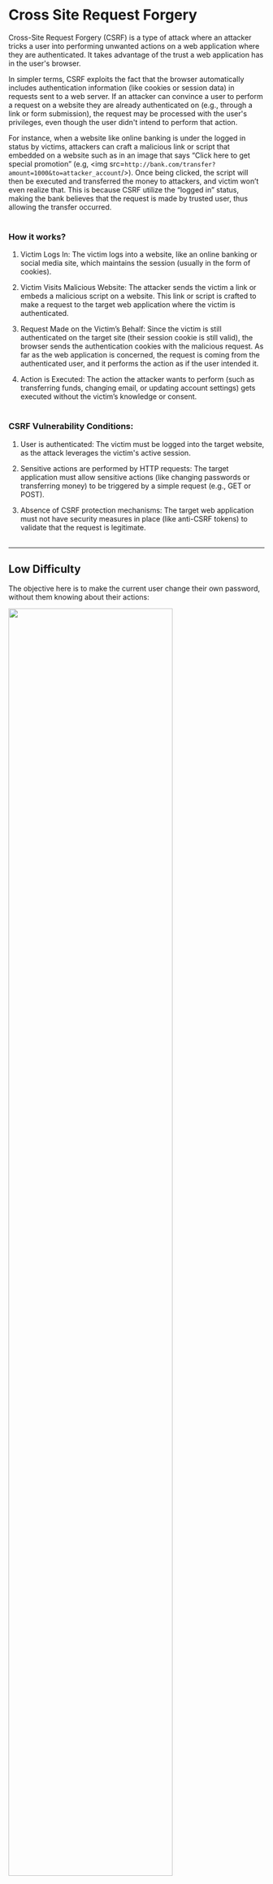 # Cross Site Request Forgery

Cross-Site Request Forgery (CSRF) is a type of attack where an attacker tricks a user into performing unwanted actions on a web application where they are authenticated. It takes advantage of the trust a web application has in the user's browser. 

In simpler terms, CSRF exploits the fact that the browser automatically includes authentication information (like cookies or session data) in requests sent to a web server. If an attacker can convince a user to perform a request on a website they are already authenticated on (e.g., through a link or form submission), the request may be processed with the user's privileges, even though the user didn't intend to perform that action.

For instance, when a website like online banking is under the logged in status by victims, attackers can craft a malicious link or script that embedded on a website such as in an image that says “Click here to get special promotion” (e.g, <img src=`http://bank.com/transfer?amount=1000&to=attacker_account`/>). Once being clicked, the script will then be executed and transferred the money to attackers, and victim won’t even realize that. This is because CSRF utilize the “logged in” status, making the bank believes that the request is made by trusted user, thus allowing the transfer occurred.
<br><br>

### How it works?

1. Victim Logs In:
The victim logs into a website, like an online banking or social media site, which maintains the session (usually in the form of cookies).

2. Victim Visits Malicious Website:
The attacker sends the victim a link or embeds a malicious script on a website. This link or script is crafted to make a request to the target web application where the victim is authenticated.

3. Request Made on the Victim’s Behalf:
Since the victim is still authenticated on the target site (their session cookie is still valid), the browser sends the authentication cookies with the malicious request. As far as the web application is concerned, the request is coming from the authenticated user, and it performs the action as if the user intended it.

4. Action is Executed:
The action the attacker wants to perform (such as transferring funds, changing email, or updating account settings) gets executed without the victim’s knowledge or consent.
<br><br>

### CSRF Vulnerability Conditions:

1.	User is authenticated: The victim must be logged into the target website, as the attack leverages the victim's active session.

2.	Sensitive actions are performed by HTTP requests: The target application must allow sensitive actions (like changing passwords or transferring money) to be triggered by a simple request (e.g., GET or POST).
  
3.	Absence of CSRF protection mechanisms: The target web application must not have security measures in place (like anti-CSRF tokens) to validate that the request is legitimate.
<br><br>
---

## Low Difficulty

The objective here is to make the current user change their own password, without them knowing about their actions:

<img src="./Screenshots/Screenshot1.png" width=80% height=80%><br><br>

### Analyze Password Changing Request

If we try to change the password to ‘test’, we will see the GET request sent off this `password_new=test` and `password_conf=test`. We can then craft a link based on this for changing the user password:

<img src="./Screenshots/Screenshot2.png" width=80% height=80%>

<img src="./Screenshots/Screenshot3.png" width=80% height=80%><br><br>

### Modify Link

> Before

<img src="./Screenshots/Screenshot4.png" width=80% height=80%><br><br>

> After

<img src="./Screenshots/Screenshot5.png" width=80% height=80%><br><br>

#### Result

The password has been successfully changed by just modifying the request link to `12345678` for new password and confirm password:

<img src="./Screenshots/Screenshot6.png" width=80% height=80%>

<img src="./Screenshots/Screenshot7.png" width=80% height=80%><br><br>

> Tips: In terms of real world scenario, an attacker will craft this link and use social engineering to send the email for tricking victim into clicking on the link, the password will then be changed without the victim realizing it.
---

## Medium Difficulty

### Analyze Password Chaning Request

Using the previous method, which is directly modifying the value in the URL, will not work now:

<img src="./Screenshots/Screenshot8.png" width=80% height=80%>

<img src="./Screenshots/Screenshot9.png" width=80% height=80%><br><br>

Let's try changing the password from the website to see what's different here:

<img src="./Screenshots/Screenshot11.png" width=80% height=80%><br><br>

In Burp Suite, the requests are as below:

> Modifying URL

<img src="./Screenshots/Screenshot10.png" width=80% height=80%><br><br>

> Changing Password on Website

<img src="./Screenshots/Screenshot12.png" width=80% height=80%><br><br>

### What's the Difference?

When changing password on website, it now includes the Referer header in the request. This will tell the server which page the request came from. In a CSRF attack, a malicious site (like `https://evil.com`) tries to trick the browser into sending a request to `https:// bank.com`. That request might look valid to the bank (with session cookie is included), but the Referer would be `Referer: https://evil.com`. In this way, the bank server checks the Referer header of incoming requests. If the Referer is not from `bank.com`, the request is rejected, just like our case now as there is no Referer header include in the request thus the message 'That request didn’t look correct' will show up and fail to change the password.
<br><br>

### Solution

To bypass this, we can combine CSRF with a stored XSS (Cross-Site Scripting) vulnerability. How it works? First, we know that Referer-based CSRF defense relies on checking the Referer header to ensure requests come from the legit own website, not from another site like `evil.com`. Then, Stored XSS occurs when an attacker manages to inject JavaScript into the website (e.g., a comment field), and that script runs inside the website for other users.

Thus, the process of using XSS to break Referer-based CSRF defense is finding a stored XSS vulnerability in the website, such as blog comment or user bio field. Next, inject JavaScript like:

#### Example

```bash
fetch("https://bank.com/transfer", {
  method: "POST",
  credentials: "include",
  body: "amount=1000&to=attacker"
});
```

Now, when a logged-in user views the infected page on the own domain, this script runs from within the website. Since the malicious request originates from the own website, the browser sends a Referer like `Referer: https://bank.com/some-page`. The server sees a valid Referer and accepts the request, causing the CSRF protection bypassed.
<br><br>

Using the same concept, we will try to insert a script in the XSS section page that change the password to `test123`:

<img src="./Screenshots/Screenshot13.png" width=80% height=80%>

<img src="./Screenshots/Screenshot14.png" width=80% height=80%><br><br>

In Burp Suite, we can see that the request has now included the referrer from the same website and executed the javascript. 

<img src="./Screenshots/Screenshot15.png" width=80% height=80%><br><br>

#### Result

When we test the credentials, the `password` is not working now, instead, the newly changed password `test123` is now the current password:

> `password`

<img src="./Screenshots/Screenshot16.png" width=80% height=80%><br><br>

> `test123`

<img src="./Screenshots/Screenshot17.png" width=80% height=80%><br><br>

---

## High Difficulty

### Analyze Password Chaning Request

Let’s try the normal change password process first once again to see what’s the difference from the previous difficulty:

<img src="./Screenshots/Screenshot18.png" width=80% height=80%><br><br>

<img src="./Screenshots/Screenshot19.png" width=80% height=80%><br><br>

We can see that when changing the password to ‘12345’, the request now not only include Referer header but also a user token.
<br><br>

### What is a User Token?

A user token (often called a CSRF token or anti-CSRF token) is a unique value that is associated with a user session and is included in HTTP requests made by the client. It is not automatically included by the browser like cookies or headers. Instead, it must be explicitly added (e.g., in the request body or a custom header).
<br><br>

### How it prevents CSRF?

1. Token Generation:
- When the user loads a page, the server sends a CSRF token as part of the HTML (e.g., in a hidden form field or as a JavaScript variable).
2. Token Submission:
- The client (browser) must include this token in every state-changing request (like POST or DELETE).
3. Token Validation:
- The server checks if the token matches the one associated with the session.

If it doesn’t match (or is missing), the request is rejected.
> Because an attacker cannot read the page (due to Same-Origin Policy), they can't know the correct token and cannot forge a valid request.

### Attempt

While Referer header + CSRF token is a powerful combination of defense mechanism against CSRF, they will be ineffective when XSS vulnerability still presents. This is because with XSS, attacker can:
- Read the CSRF token from the DOM.
- Use JavaScript to send a valid forged request with the token included.
- Bypass CSRF protection completely.

<img src="./Screenshots/Screenshot20.png" width=80% height=80%>

<img src="./Screenshots/Screenshot21.png" width=80% height=80%><br><br>

If we try to use the same method by inserting a `<img src>` script, it will not work as the CSRF token is generated randomly every time a request is made:

> Current Session

<img src="./Screenshots/Screenshot22.png" width=80% height=80%><br><br>

> After Refreshing

<img src="./Screenshots/Screenshot23.png" width=80% height=80%><br><br>

### Solution

Tested using the browser console, we can grab the user token value using (document.getElementsByName("user_token")[0].value):

<img src="./Screenshots/Screenshot24.png" width=80% height=80%><br><br>

We can then add the command into the img src script:

<img src="./Screenshots/Screenshot25.png" width=80% height=80%><br><br>

We are now successfully changed the password back to ‘password’ using this method:

<img src="./Screenshots/Screenshot26.png" width=80% height=80%><br><br>

---

## Conclusion

This challenge introduces the mechanics of Cross-Site Request Forgery (CSRF) and how varying levels of security measures affect the ability to exploit it.

At **Low** difficulty, we demonstrated a successful password change via a simple manipulated link, no CSRF token or validation was involved.

At **Medium** difficulty, **Referer header validation** blocked the attack unless it originated from the same site. We bypassed this defense by combining CSRF with **Stored XSS**, allowing malicious JavaScript to run within the application's context and mimic a legitimate request.

At **High** difficulty, the system implemented **CSRF tokens**, which randomly generated and unique per request. However, due to the presence of XSS, we extracted the token using DOM manipulation and successfully forged a valid request. This highlights the real-world danger of combining **multiple vulnerabilities**, and why XSS must be eliminated even when CSRF protections are in place.

---

### Skills Applied:

- Understanding CSRF attack flow and exploitation vectors
- Crafting CSRF payloads using GET and POST requests
- Using Burp Suite to intercept and analyze request differences
- Identifying and leveraging Referer header validation
- Combining **Stored XSS + CSRF** for advanced exploitation
- Extracting CSRF tokens using JavaScript from the DOM
- Real-world insights on **chained vulnerabilities** and bypassing layered defenses
